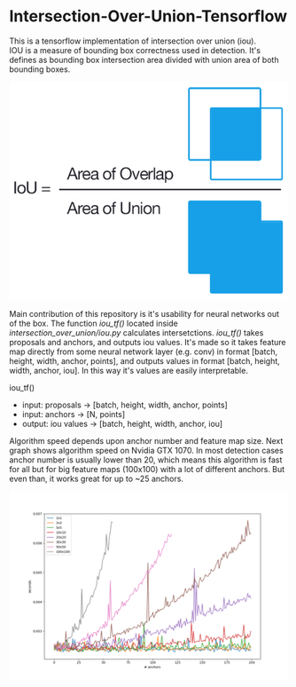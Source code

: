 # Intersection-Over-Union-Tensorflow

This is a tensorflow implementation of intersection over union (iou). <br>
IOU is a measure of bounding box correctness used in detection. It's defines as 
bounding box intersection area divided with union area of both bounding boxes.

![Alt text](images/iou_equation.png?raw=true "IOU")

Main contribution of this repository is it's usability for neural networks out of the box.
The function _iou_tf()_ located inside _intersection_over_union/iou.py_ calculates
intersetctions. _iou_tf()_ takes proposals and anchors, and outputs iou values.
It's made so it takes feature map directly from some neural network layer (e.g. conv) in 
format [batch, height, width, anchor, points], and outputs values in format [batch, height, width, anchor, iou].
In this way it's values are easily interpretable.

iou_tf()
 - input: proposals -> [batch, height, width, anchor, points]
 - input: anchors -> [N, points]
 - output: iou values -> [batch, height, width, anchor, iou]

Algorithm speed depends upon anchor number and feature map size.
Next graph shows algorithm speed on Nvidia GTX 1070. 
In most detection cases anchor number is usually lower than 20, which means this algorithm is fast for all
but for big feature maps (100x100) with a lot of different anchors. But even than, it works great for up to ~25 anchors.

![Alt text](images/Times_1.png?raw=true "IOU speed")
